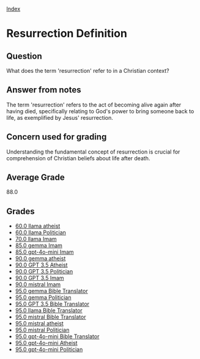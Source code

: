 
[Index](../../index.md)
# Resurrection Definition
## Question
What does the term 'resurrection' refer to in a Christian context?

## Answer from notes
The term 'resurrection' refers to the act of becoming alive again after having died, specifically relating to God's power to bring someone back to life, as exemplified by Jesus' resurrection.

## Concern used for grading
Understanding the fundamental concept of resurrection is crucial for comprehension of Christian beliefs about life after death.

## Average Grade
88.0

## Grades
 * [60.0 llama atheist](../answers/llama_atheist/Resurrection_Definition.md)
 * [60.0 llama Politician](../answers/llama_Politician/Resurrection_Definition.md)
 * [70.0 llama Imam](../answers/llama_Imam/Resurrection_Definition.md)
 * [85.0 gemma Imam](../answers/gemma_Imam/Resurrection_Definition.md)
 * [85.0 gpt-4o-mini Imam](../answers/gpt-4o-mini_Imam/Resurrection_Definition.md)
 * [90.0 gemma atheist](../answers/gemma_atheist/Resurrection_Definition.md)
 * [90.0 GPT 3.5 Atheist](../answers/GPT_3.5_Atheist/Resurrection_Definition.md)
 * [90.0 GPT 3.5 Politician](../answers/GPT_3.5_Politician/Resurrection_Definition.md)
 * [90.0 GPT 3.5 Imam](../answers/GPT_3.5_Imam/Resurrection_Definition.md)
 * [90.0 mistral Imam](../answers/mistral_Imam/Resurrection_Definition.md)
 * [95.0 gemma Bible Translator](../answers/gemma_Bible_Translator/Resurrection_Definition.md)
 * [95.0 gemma Politician](../answers/gemma_Politician/Resurrection_Definition.md)
 * [95.0 GPT 3.5 Bible Translator](../answers/GPT_3.5_Bible_Translator/Resurrection_Definition.md)
 * [95.0 llama Bible Translator](../answers/llama_Bible_Translator/Resurrection_Definition.md)
 * [95.0 mistral Bible Translator](../answers/mistral_Bible_Translator/Resurrection_Definition.md)
 * [95.0 mistral atheist](../answers/mistral_atheist/Resurrection_Definition.md)
 * [95.0 mistral Politician](../answers/mistral_Politician/Resurrection_Definition.md)
 * [95.0 gpt-4o-mini Bible Translator](../answers/gpt-4o-mini_Bible_Translator/Resurrection_Definition.md)
 * [95.0 gpt-4o-mini Atheist](../answers/gpt-4o-mini_Atheist/Resurrection_Definition.md)
 * [95.0 gpt-4o-mini Politician](../answers/gpt-4o-mini_Politician/Resurrection_Definition.md)
